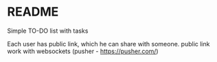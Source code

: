 # README

Simple TO-DO list with tasks

Each user has public link, which he can share with someone.
public link work with websockets (pusher - https://pusher.com/)